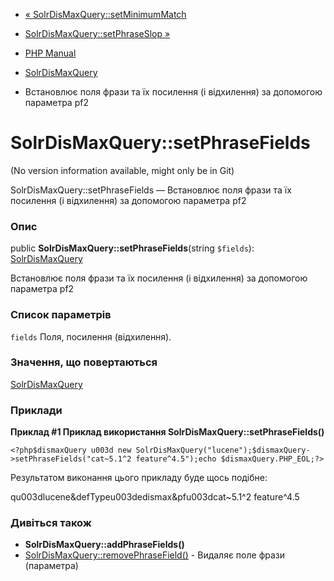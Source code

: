- [«
SolrDisMaxQuery::setMinimumMatch](solrdismaxquery.setminimummatch.md)
- [SolrDisMaxQuery::setPhraseSlop
»](solrdismaxquery.setphraseslop.md)

- [PHP Manual](index.md)
- [SolrDisMaxQuery](class.solrdismaxquery.md)
- Встановлює поля фрази та їх посилення (і відхилення) за допомогою
параметра pf2

# SolrDisMaxQuery::setPhraseFields

(No version information available, might only be in Git)

SolrDisMaxQuery::setPhraseFields — Встановлює поля фрази та їх
посилення (і відхилення) за допомогою параметра pf2

### Опис

public **SolrDisMaxQuery::setPhraseFields**(string `$fields`):
[SolrDisMaxQuery](class.solrdismaxquery.md)

Встановлює поля фрази та їх посилення (і відхилення) за допомогою
параметра pf2

### Список параметрів

`fields`
Поля, посилення (відхилення).

### Значення, що повертаються

[SolrDisMaxQuery](class.solrdismaxquery.md)

### Приклади

**Приклад #1 Приклад використання
**SolrDisMaxQuery::setPhraseFields()****

` <?php$dismaxQuery u003d new SolrDisMaxQuery("lucene");$dismaxQuery->setPhraseFields("cat~5.1^2 feature^4.5");echo $dismaxQuery.PHP_EOL;?> `

Результатом виконання цього прикладу буде щось подібне:

qu003dlucene&defTypeu003dedismax&pfu003dcat~5.1^2 feature^4.5

### Дивіться також

- **SolrDisMaxQuery::addPhraseFields()**
- [SolrDisMaxQuery::removePhraseField()](solrdismaxquery.removephrasefield.md) -
Видаляє поле фрази (параметра)
